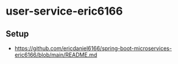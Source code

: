 # user-service-eric6166

## Setup
- https://github.com/ericdaniel6166/spring-boot-microservices-eric6166/blob/main/README.md